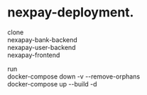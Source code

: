 # nexpay-deployment.

clone \
nexapay-bank-backend \
nexapay-user-backend \
nexapay-frontend

run \
docker-compose down -v --remove-orphans \
docker-compose up --build -d